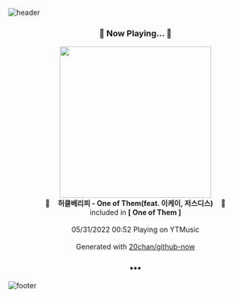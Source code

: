 ![header](https://capsule-render.vercel.app/api?type=wave&height=170&section=header&text=Hi.%20I'm%20SHIFT&fontColor=090707&fontAlignX=45&fontAlignY=65&fontSize=100)

<h3 align="center">🎵 Now Playing... 🎵</h3>
<p align="center">
  <a href="https://music.youtube.com/watch?v=7LpiHtrg_0g">
    <img width="300" src="https://lh3.googleusercontent.com/2yroTAbb-KNKNmBssGE1caxC7lPoqTr100cDAE5Wvo-bc9l1NyHmdNaRBrJWfK4KVPgPyFs-_Mc9HgaC">
  </a>
  <br>
  🎵&nbsp&nbsp&nbsp <b>허클베리피 - One of Them(feat. 이케이, 저스디스)</b> &nbsp&nbsp&nbsp🎵
  <br>
  included in <b>[ One of Them ]</b>
  
  <br />
  <br />
  05/31/2022 00:52 Playing on YTMusic
  <br />
  <br />
  Generated with <a href="https://github.com/20chan/github-now">20chan/github-now</a>
</p>

<h3 align="center">•••</h3>

![footer](https://capsule-render.vercel.app/api?type=wave&height=150&section=footer)
